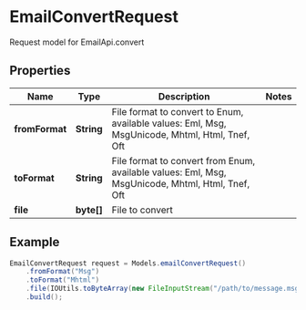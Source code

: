 # EmailConvertRequest

Request model for EmailApi.convert

## Properties

Name | Type | Description | Notes
---- | ---- | ----------- | -----
**fromFormat** | **String**| File format to convert to Enum, available values: Eml, Msg, MsgUnicode, Mhtml, Html, Tnef, Oft |
**toFormat** | **String**| File format to convert from Enum, available values: Eml, Msg, MsgUnicode, Mhtml, Html, Tnef, Oft |
**file** | **byte[]**| File to convert |

## Example
```java
EmailConvertRequest request = Models.emailConvertRequest()
    .fromFormat("Msg")
    .toFormat("Mhtml")
    .file(IOUtils.toByteArray(new FileInputStream("/path/to/message.msg")))
    .build();
```

